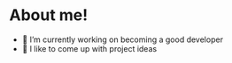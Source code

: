 # About me!

- 🔭 I’m currently working on becoming a good developer
- 🧡 I like to come up with project ideas

